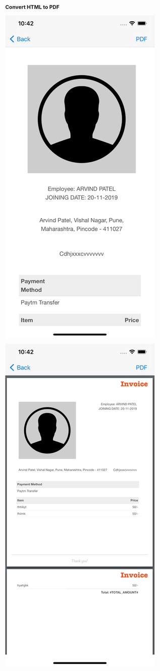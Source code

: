 ### Convert HTML to PDF 


![Screenshot 1](https://github.com/Arvindcs/HTML-to-PDF/blob/master/img1.png)


![Screenshot 2](https://github.com/Arvindcs/HTML-to-PDF/blob/master/img2.png)
